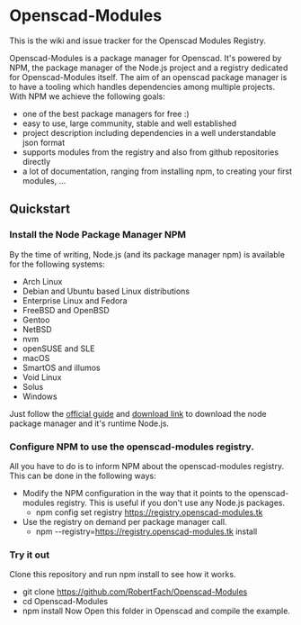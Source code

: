 # Openscad-Modules
This is the wiki and issue tracker for the Openscad Modules Registry.

Openscad-Modules is a package manager for Openscad. It's powered by NPM, the package manager of the Node.js project and a registry dedicated for Openscad-Modules itself. 
The aim of an openscad package manager is to have a tooling which handles dependencies among multiple projects. With NPM we achieve the following goals:
  - one of the best package managers for free :)
  - easy to use, large community, stable and well established
  - project description including dependencies in a well understandable json format
  - supports modules from the registry and also from github repositories directly
  - a lot of documentation, ranging from installing npm, to creating your first modules, ...

## Quickstart
### Install the Node Package Manager NPM
By the time of writing, Node.js (and its package manager npm) is available for the following systems:
  -  Arch Linux
  -  Debian and Ubuntu based Linux distributions
  -  Enterprise Linux and Fedora
  -  FreeBSD and OpenBSD
  -  Gentoo
  -  NetBSD
  -  nvm
  -  openSUSE and SLE
  -  macOS
  -  SmartOS and illumos
  -  Void Linux
  -  Solus
  -  Windows
  
Just follow the [official guide](https://docs.npmjs.com/getting-started/installing-node) and [download link](https://nodejs.org/en/download/) to download the node package manager and it's runtime Node.js. 

### Configure NPM to use the openscad-modules registry.
All you have to do is to inform NPM about the openscad-modules registry. This can be done in the following ways:
  - Modify the NPM configuration in the way that it points to the openscad-modules registry. This is useful if you don't use any Node.js packages.
    * npm config set registry https://registry.openscad-modules.tk
  - Use the registry on demand per package manager call.
    * npm --registry=https://registry.openscad-modules.tk install <package>
  
### Try it out
Clone this repository and run npm install to see how it works.
  - git clone https://github.com/RobertFach/Openscad-Modules
  - cd Openscad-Modules
  - npm install
Now Open this folder in Openscad and compile the example.
